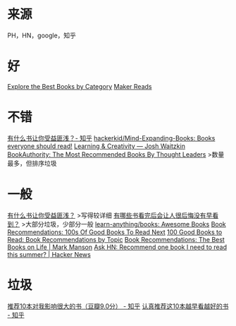 # 来源
PH，HN，google，知乎

# 好
[Explore the Best Books by Category](https://www.readthistwice.com/books)
[Maker Reads](https://makerreads.com/)

# 不错
[有什么书让你受益匪浅？- 知乎](https://www.zhihu.com/question/335849651/answer/791236547)
[hackerkid/Mind-Expanding-Books: Books everyone should read!](https://github.com/hackerkid/Mind-Expanding-Books)
[Learning & Creativity — Josh Waitzkin](https://www.joshwaitzkin.com/recommended-reading-learning-creativity)
[BookAuthority: The Most Recommended Books By Thought Leaders](https://bookauthority.org/)  >数量最多，但排序垃圾
# 一般
[有什么书让你受益匪浅？](https://www.zhihu.com/question/335849651/answer/798164048) >写得较详细
[有哪些书看完后会让人很后悔没有早看到？](https://www.zhihu.com/question/22794831/answer/635863160) >大部分垃圾，少部分一般
[learn-anything/books: Awesome Books](https://github.com/learn-anything/books)
[Book Recommendations: 100s Of Good Books To Read Next](https://theartofliving.com/book-recommendations/)
[100 Good Books to Read: Book Recommendations by Topic](https://jamesclear.com/best-books)
[Book Recommendations: The Best Books on Life | Mark Manson](https://markmanson.net/best-books/book-recommendations)
[Ask HN: Recommend one book I need to read this summer? | Hacker News](https://news.ycombinator.com/item?id=20332455)

# 垃圾
[推荐10本对我影响很大的书（豆瓣9.0分） - 知乎](https://zhuanlan.zhihu.com/p/92123995)
[认真推荐这10本越早看越好的书 - 知乎](https://zhuanlan.zhihu.com/p/141701511)
